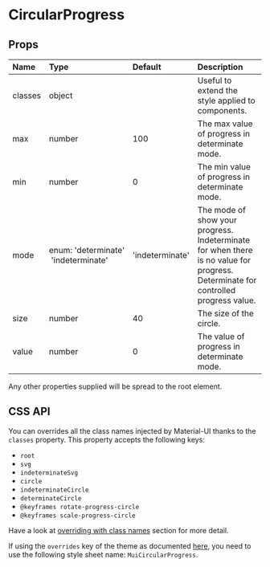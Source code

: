 # CircularProgress



## Props
| Name | Type | Default | Description |
|:-----|:-----|:--------|:------------|
| classes | object |  | Useful to extend the style applied to components. |
| max | number | 100 | The max value of progress in determinate mode. |
| min | number | 0 | The min value of progress in determinate mode. |
| mode | enum:&nbsp;'determinate'<br>&nbsp;'indeterminate'<br> | 'indeterminate' | The mode of show your progress. Indeterminate for when there is no value for progress. Determinate for controlled progress value. |
| size | number | 40 | The size of the circle. |
| value | number | 0 | The value of progress in determinate mode. |

Any other properties supplied will be spread to the root element.

## CSS API

You can overrides all the class names injected by Material-UI thanks to the `classes` property.
This property accepts the following keys:
- `root`
- `svg`
- `indeterminateSvg`
- `circle`
- `indeterminateCircle`
- `determinateCircle`
- `@keyframes rotate-progress-circle`
- `@keyframes scale-progress-circle`

Have a look at [overriding with class names](/customization/overrides#overriding-with-class-names)
section for more detail.

If using the `overrides` key of the theme as documented
[here](/customization/themes#customizing-all-instances-of-a-component-type),
you need to use the following style sheet name: `MuiCircularProgress`.
